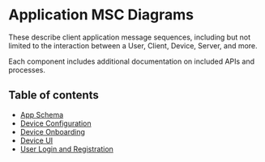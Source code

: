 # Application MSC Diagrams

These describe client application message sequences, including but not limited to the interaction between a User, Client, Device, Server, and more.

Each component includes additional documentation on included APIs and processes.

## Table of contents

* [App Schema](mobile_app_schema/README.md)
* [Device Configuration](device_configuration/README.md)
* [Device Onboarding](device_onboarding/README.md)
* [Device UI](device_ui/README.md)
* [User Login and Registration](user_login_and_registration/README.md)